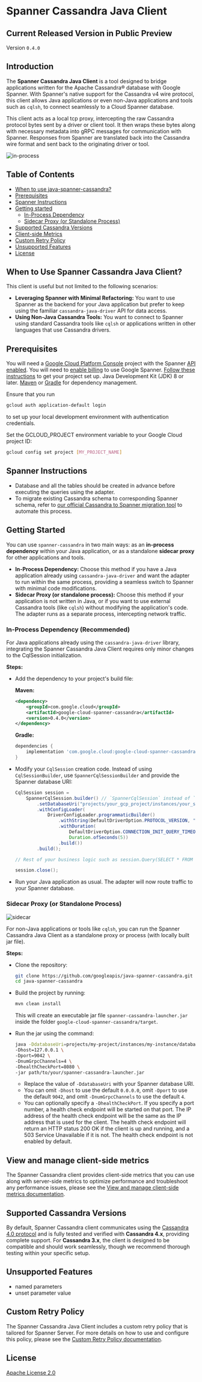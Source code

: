 # Spanner Cassandra Java Client

## Current Released Version in Public Preview

<!--- {x-version-update-start:google-cloud-spanner-cassandra:released} -->
Version `0.4.0`
<!--- {x-version-update-end} -->

## Introduction
The **Spanner Cassandra Java Client** is a tool designed to bridge applications written for the Apache Cassandra® database with Google Spanner. With Spanner's native support for the Cassandra v4 wire protocol, this client allows Java applications or even non-Java applications and tools such as `cqlsh`, to connect seamlessly to a Cloud Spanner database.

This client acts as a local tcp proxy, intercepting the raw Cassandra protocol bytes sent by a driver or client tool. It then wraps these bytes along with necessary metadata into gRPC messages for communication with Spanner. Responses from Spanner are translated back into the Cassandra wire format and sent back to the originating driver or tool.

![in-process](in-process.png)

## Table of Contents

- [When to use java-spanner-cassandra?](#when-to-use-spanner-cassandra-java-client)
- [Prerequisites](#prerequisites)
- [Spanner Instructions](#spanner-instructions)
- [Getting started](#getting-started)
  - [In-Process Dependency](#in-process-dependency-recommended)
  - [Sidecar Proxy (or Standalone Process)](#sidecar-proxy-or-standalone-process)
- [Supported Cassandra Versions](#supported-cassandra-versions)
- [Client-side Metrics](#view-and-manage-client-side-metrics)
- [Custom Retry Policy](#custom-retry-policy)
- [Unsupported Features](#unsupported-features)
- [License](#license)

## When to Use Spanner Cassandra Java Client?

This client is useful but not limited to the following scenarios:

* **Leveraging Spanner with Minimal Refactoring:** You want to use Spanner as the backend for your Java application but prefer to keep using the familiar `cassandra-java-driver` API for data access.
* **Using Non-Java Cassandra Tools:** You want to connect to Spanner using standard Cassandra tools like `cqlsh` or applications written in other languages that use Cassandra drivers.

## Prerequisites

You will need a [Google Cloud Platform Console][developer-console] project with the Spanner [API enabled][enable-api].
You will need to [enable billing][enable-billing] to use Google Spanner.
[Follow these instructions][create-project] to get your project set up.
Java Development Kit (JDK) 8 or later.
[Maven][apache-maven] or [Gradle][gradle] for dependency management.

Ensure that you run

```sh
gcloud auth application-default login
```

to set up your local development environment with authentication credentials.

Set the GCLOUD_PROJECT environment variable to your Google Cloud project ID:

```sh
gcloud config set project [MY_PROJECT_NAME]
```

## Spanner Instructions

- Database and all the tables should be created in advance before executing the queries using the adapter.
- To migrate existing Cassandra schema to corresponding Spanner schema, refer to [our official Cassandra to Spanner migration tool][cassandra-spanner-migration-tool] to automate this process.

## Getting Started

You can use `spanner-cassandra` in two main ways: as an **in-process dependency** within your Java application, or as a standalone **sidecar proxy** for other applications and tools.

* **In-Process Dependency:** Choose this method if you have a Java application already using `cassandra-java-driver` and want the adapter to run within the same process, providing a seamless switch to Spanner with minimal code modifications.
* **Sidecar Proxy (or standalone process):** Choose this method if your application is not written in Java, or if you want to use external Cassandra tools (like `cqlsh`) without modifying the application's code. The adapter runs as a separate process, intercepting network traffic.

### In-Process Dependency (Recommended)

For Java applications already using the `cassandra-java-driver` library, integrating the Spanner Cassandra Java Client requires only minor changes to the CqlSession initialization.

**Steps:**

*   Add the dependency to your project's build file:

    **Maven:**

    <!--- {x-version-update-start:google-cloud-spanner-cassandra:released} -->
    <!-- [START spanner_cassandra_maven_dependency] -->
    ```xml
    <dependency>
        <groupId>com.google.cloud</groupId>
        <artifactId>google-cloud-spanner-cassandra</artifactId>
        <version>0.4.0</version>
    </dependency>
    ```
    <!-- [END spanner_cassandra_maven_dependency] -->
    <!--- {x-version-update-end} -->

    **Gradle:**

    <!--- {x-version-update-start:google-cloud-spanner-cassandra:released} -->
    <!-- [START spanner_cassandra_gradle_dependency] -->
    ```gradle
    dependencies {
        implementation 'com.google.cloud:google-cloud-spanner-cassandra:0.4.0'
    }
    ```
    <!-- [END spanner_cassandra_gradle_dependency] -->
    <!--- {x-version-update-end} -->

*  Modify your `CqlSession` creation code. Instead of using `CqlSessionBuilder`, use `SpannerCqlSessionBuilder` and provide the Spanner database URI:

    ```java
    CqlSession session =
        SpannerCqlSession.builder() // `SpannerCqlSession` instead of `CqlSession`
            .setDatabaseUri("projects/your_gcp_project/instances/your_spanner_instance/databases/your_spanner_database") // Required: Specify the Spanner database URI
            .withConfigLoader(
                DriverConfigLoader.programmaticBuilder()
                    .withString(DefaultDriverOption.PROTOCOL_VERSION, "V4")
                    .withDuration(
                        DefaultDriverOption.CONNECTION_INIT_QUERY_TIMEOUT,
                        Duration.ofSeconds(5))
                    .build())
            .build();

    // Rest of your business logic such as session.Query(SELECT * FROM ...)

    session.close();

    ```

*  Run your Java application as usual. The adapter will now route traffic to your Spanner database.

### Sidecar Proxy (or Standalone Process)

![sidecar](sidecar.png)

For non-Java applications or tools like `cqlsh`, you can run the Spanner Cassandra Java Client as a standalone proxy or process (with locally built jar file).

**Steps:**

* Clone the repository:

    ```bash
    git clone https://github.com/googleapis/java-spanner-cassandra.git
    cd java-spanner-cassandra
    ```

* Build the project by running:

    ```bash
    mvn clean install
    ```

    This will create an executable jar file `spanner-cassandra-launcher.jar` inside the folder `google-cloud-spanner-cassandra/target`.

* Run the jar using the command:

    ```bash
    java -DdatabaseUri=projects/my-project/instances/my-instance/databases/my-database \
    -Dhost=127.0.0.1 \
    -Dport=9042 \
    -DnumGrpcChannels=4 \
    -DhealthCheckPort=8080 \
    -jar path/to/your/spanner-cassandra-launcher.jar
    ```

    * Replace the value of `-DdatabaseUri` with your Spanner database URI.
    * You can omit `-Dhost` to use the default `0.0.0.0`, omit `-Dport` to use the default `9042`, and omit `-DnumGrpcChannels` to use the default `4`.
    * You can optionally specify a `-DhealthCheckPort`. If you specify a port number, a health check endpoint will be started on that port. The IP address of the health check endpoint will be the same as the IP address that is used for the client. The health check endpoint will return an HTTP status 200 OK if the client is up and running, and a 503 Service Unavailable if it is not. The health check endpoint is not enabled by default.

## View and manage client-side metrics

The Spanner Cassandra client provides client-side metrics that you can use along with server-side metrics to optimize performance and troubleshoot any performance issues, please see the [View and manage client-side metrics documentation](docs/client-side-metrics.md).

## Supported Cassandra Versions

By default, Spanner Cassandra client communicates using the [Cassandra 4.0 protocol](https://github.com/apache/cassandra/blob/trunk/doc/native_protocol_v4.spec) and is fully tested and verified with **Cassandra 4.x**, providing complete support. For **Cassandra 3.x**, the client is designed to be compatible and should work seamlessly, though we recommend thorough testing within your specific setup.

## Unsupported Features

* named parameters
* unset parameter value

## Custom Retry Policy

The Spanner Cassandra Java Client includes a custom retry policy that is tailored for Spanner Server. For more details on how to use and configure this policy, please see the [Custom Retry Policy documentation](docs/retry-policy.md).

## License

[Apache License 2.0](LICENSE)

[developer-console]: https://console.developers.google.com/
[enable-api]: https://console.cloud.google.com/flows/enableapi?apiid=spanner.googleapis.com
[enable-billing]: https://cloud.google.com/apis/docs/getting-started#enabling_billing
[create-project]: https://cloud.google.com/resource-manager/docs/creating-managing-projects
[cloud-cli]: https://cloud.google.com/cli
[apache-maven]: https://maven.apache.org/
[gradle]: https://gradle.org/
[cassandra-spanner-migration-tool]: https://github.com/cloudspannerecosystem/spanner-cassandra-schema-tool

